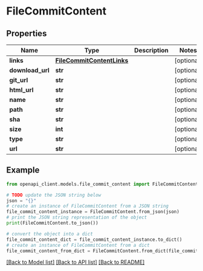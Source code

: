 # FileCommitContent


## Properties

Name | Type | Description | Notes
------------ | ------------- | ------------- | -------------
**links** | [**FileCommitContentLinks**](FileCommitContentLinks.md) |  | [optional] 
**download_url** | **str** |  | [optional] 
**git_url** | **str** |  | [optional] 
**html_url** | **str** |  | [optional] 
**name** | **str** |  | [optional] 
**path** | **str** |  | [optional] 
**sha** | **str** |  | [optional] 
**size** | **int** |  | [optional] 
**type** | **str** |  | [optional] 
**url** | **str** |  | [optional] 

## Example

```python
from openapi_client.models.file_commit_content import FileCommitContent

# TODO update the JSON string below
json = "{}"
# create an instance of FileCommitContent from a JSON string
file_commit_content_instance = FileCommitContent.from_json(json)
# print the JSON string representation of the object
print(FileCommitContent.to_json())

# convert the object into a dict
file_commit_content_dict = file_commit_content_instance.to_dict()
# create an instance of FileCommitContent from a dict
file_commit_content_from_dict = FileCommitContent.from_dict(file_commit_content_dict)
```
[[Back to Model list]](../README.md#documentation-for-models) [[Back to API list]](../README.md#documentation-for-api-endpoints) [[Back to README]](../README.md)


